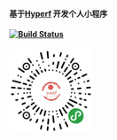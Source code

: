#### 基于[Hyperf](https://doc.hyperf.io/) 开发个人小程序

#### [![Build Status](https://travis-ci.org/gaotiefeng/hyperf-xcx.svg?branch=master)](https://travis-ci.org/gaotiefeng/hyperf-xcx)

<img src="https://raw.githubusercontent.com/gaotiefeng/images/master/xcx/xcx.jpg" width="150px" height="150px;"/>